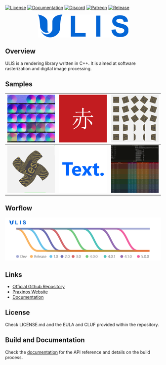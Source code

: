 [![License](https://img.shields.io/badge/License-Check_EULA-black)](#)
[![Documentation](https://img.shields.io/badge/Documentation-Visit-yellow)](https://praxinos.coop/Documentation/ULIS/Developer/version/dev/html/)
[![Discord](https://img.shields.io/discord/639891086369882112?label=Discord&style=flat&logo=Discord&logoColor=whitesmoke&color=mediumslateblue)](https://discordapp.com/invite/gEd6pj7)
[![Patreon](https://img.shields.io/badge/Patreon-Donate-tomato.svg?style=flat&logo=Patreon)](https://www.patreon.com/praxinos)
[![Release](https://img.shields.io/github/release/Praxinos/ULIS.svg)](https://github.com/Praxinos/ULIS/releases)

<p align="center">
    <img src="meta/image/logo/github.png">
</p>

## Overview
ULIS is a rendering library written in C++. It is aimed at software rasterization and digital image processing.

## Samples
![](meta/image/sample/BlendNormals.png) | ![](meta/image/sample/Unicode.png)    | ![](meta/image/sample/Transforms.png)
---- | ---- | ----
![](meta/image/sample/BezierDeform.png) | ![](meta/image/sample/Text.png) | ![](meta/image/sample/Benchmark.png)

## Worflow
<p align="center">
    <img src="meta/git/workflow.png">
</p>

## Links
- [Official Github Repository](https://github.com/Praxinos/ULIS)  
- [Praxinos Website](https://praxinos.coop/)  
- [Documentation](https://praxinos.coop/Documentation/ULIS/Developer/version/dev/html/)

## License
Check LICENSE.md and the EULA and CLUF provided within the repository.

## Build and Documentation
Check the [documentation](https://praxinos.coop/Documentation/ULIS/Developer/version/dev/html/) for the API reference and details on the build process.  
